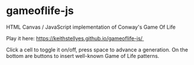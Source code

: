 # gameoflife-js
HTML Canvas / JavaScript implementation of Conway's Game Of Life

Play it here: https://keithstellyes.github.io/gameoflife-js/ 

Click a cell to toggle it on/off, press space to advance a generation.
On the bottom are buttons to insert well-known Game of Life patterns.
